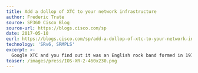 ```yaml
---
title: Add a dollop of XTC to your network infrastructure
author: Frederic Trate
source: SP360 Cisco Blog
source-url: https://blogs.cisco.com/sp
date: 2017-05-10
eurl: https://blogs.cisco.com/sp/add-a-dollop-of-xtc-to-your-network-infrastructure
technology: 'SRv6, SRMPLS'
excerpt: >-
  Google XTC and you find out it was an English rock band formed in 1972 and active till 2006... It probably does not ring a bell to most of you &mdash; at least for me, I can’t recall any of their songs. XTC had another connotation in the 1980’s, but that’s not the point here either.
teaser: /images/press/IOS-XR-2-460x230.png
---
```

